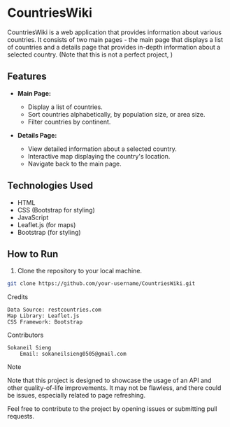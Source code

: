 # CountriesWiki

CountriesWiki is a web application that provides information about various countries. It consists of two main pages - the main page that displays a list of countries and a details page that provides in-depth information about a selected country.
(Note that this is not a perfect project, )

## Features

- **Main Page:**
  - Display a list of countries.
  - Sort countries alphabetically, by population size, or area size.
  - Filter countries by continent.

- **Details Page:**
  - View detailed information about a selected country.
  - Interactive map displaying the country's location.
  - Navigate back to the main page.

## Technologies Used

- HTML
- CSS (Bootstrap for styling)
- JavaScript
- Leaflet.js (for maps)
- Bootstrap (for styling)

## How to Run

1. Clone the repository to your local machine.

```bash
git clone https://github.com/your-username/CountriesWiki.git
```
Credits

    Data Source: restcountries.com
    Map Library: Leaflet.js
    CSS Framework: Bootstrap

Contributors

    Sokaneil Sieng
        Email: sokaneilsieng0505@gmail.com

Note

Note that this project is designed to showcase the usage of an API and other quality-of-life improvements. It may not be flawless, and there could be issues, especially related to page refreshing.

Feel free to contribute to the project by opening issues or submitting pull requests.
